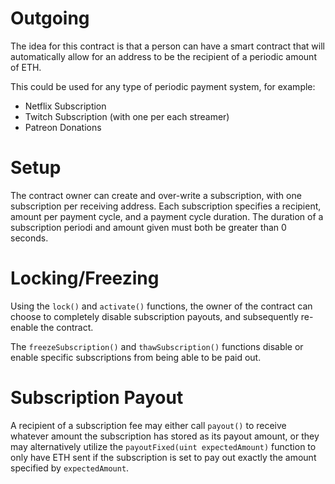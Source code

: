 Outgoing
===

The idea for this contract is that a person can have a smart contract that
will automatically allow for an address to be the recipient of a periodic
amount of ETH.

This could be used for any type of periodic payment system, for example:

* Netflix Subscription
* Twitch Subscription (with one per each streamer)
* Patreon Donations

# Setup

The contract owner can create and over-write a subscription, with one
subscription per receiving address. Each subscription specifies a
recipient, amount per payment cycle, and a payment cycle duration. The
duration of a subscription periodi and amount given must both be greater
than 0 seconds.

# Locking/Freezing

Using the `lock()` and `activate()` functions, the owner of the contract
can choose to completely disable subscription payouts, and subsequently
re-enable the contract.

The `freezeSubscription()` and `thawSubscription()` functions disable or
enable specific subscriptions from being able to be paid out.

# Subscription Payout

A recipient of a subscription fee may either call `payout()` to receive
whatever amount the subscription has stored as its payout amount, or
they may alternatively utilize the `payoutFixed(uint expectedAmount)`
function to only have ETH sent if the subscription is set to pay out
exactly the amount specified by `expectedAmount`.
